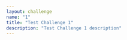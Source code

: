 ```yaml
---
layout: challenge
name: "1"
title: "Test Challenge 1"
description: "Test Challenge 1 description"
---
```

